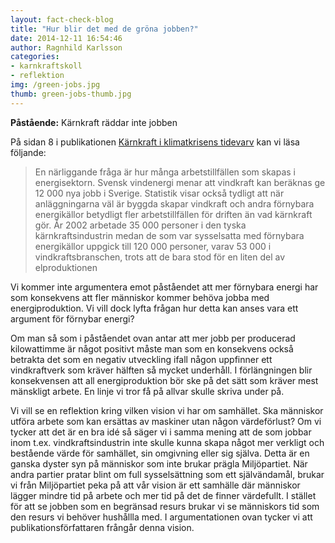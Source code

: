 ```yaml
---
layout: fact-check-blog
title: "Hur blir det med de gröna jobben?"
date: 2014-12-11 16:54:46
author: Ragnhild Karlsson
categories:
- karnkraftskoll
- reflektion
img: /green-jobs.jpg
thumb: green-jobs-thumb.jpg
---
```

<b>Påstående:</b> Kärnkraft räddar inte jobben

På sidan 8 i publikationen <a href="/assets/files/mp_arg_kärnkraft.pdf">Kärnkraft i klimatkrisens tidevarv</a> kan vi läsa följande:

<blockquote>En närliggande fråga är hur många arbetstillfällen som skapas i energisektorn. Svensk vindenergi menar att vindkraft kan beräknas ge 12 000 nya jobb i Sverige. Statistik visar också tydligt att när anläggningarna väl är byggda skapar vindkraft och andra förnybara energikällor betydligt fler arbetstillfällen för driften än vad kärnkraft gör. År 2002 arbetade 35 000 personer i den tyska kärnkraftsindustrin medan de som var sysselsatta med förnybara energikällor uppgick till 120 000 personer, varav 53 000 i vindkraftsbranschen, trots att de bara stod för en liten del av elproduktionen</blockquote>
Vi kommer inte argumentera emot påståendet att mer förnybara energi har som konsekvens att fler människor kommer behöva jobba med energiproduktion. Vi vill dock lyfta frågan hur detta kan anses vara ett argument för förnybar energi?

Om man så som i påståendet ovan antar att mer jobb per producerad kilowattimme är något positivt måste man som en konsekvens också betrakta det som en negativ utveckling ifall någon uppfinner ett vindkraftverk som kräver hälften så mycket underhåll. I förlängningen blir konsekvensen att all energiproduktion bör ske på det sätt som kräver mest mänskligt arbete. En linje vi tror få på allvar skulle skriva under på.

Vi vill se en reflektion kring vilken vision vi har om samhället. Ska människor utföra arbete som kan ersättas av maskiner utan någon värdeförlust? Om vi tycker att det är en bra idé så säger vi i samma mening att de som jobbar inom t.ex. vindkraftsindustrin inte skulle kunna skapa något mer verkligt och bestående värde för samhället, sin omgivning eller sig själva. Detta är en ganska dyster syn på människor som inte brukar prägla Miljöpartiet. När andra partier pratar blint om full sysselsättning som ett självändamål, brukar vi från Miljöpartiet peka på att vår vision är ett samhälle där människor lägger mindre tid på arbete och mer tid på det de finner värdefullt. I stället för att se jobben som en begränsad resurs brukar vi se människors tid som den resurs vi behöver hushållla med. I argumentationen ovan tycker vi att publikationsförfattaren frångår denna vision.
